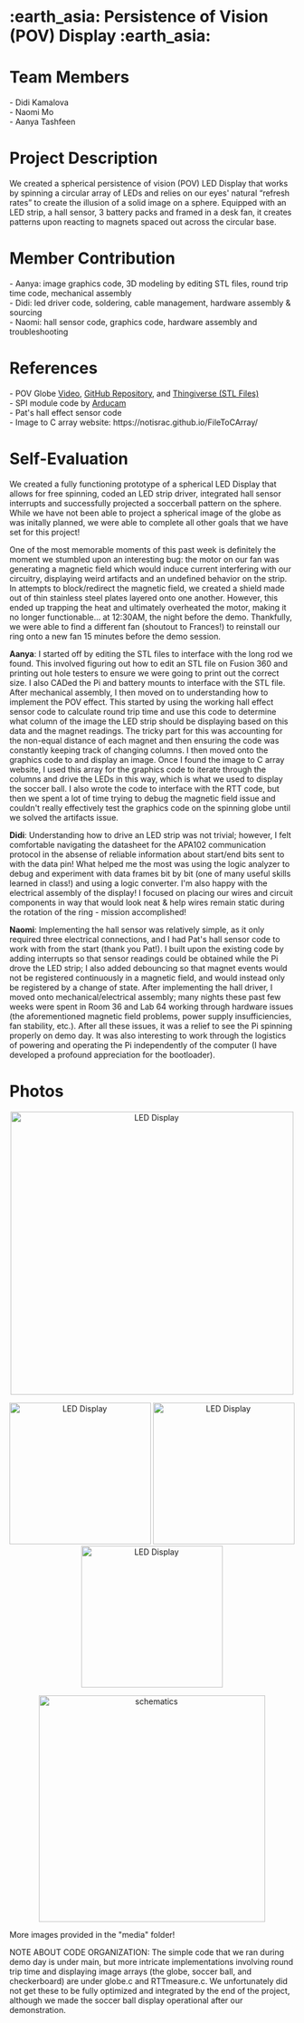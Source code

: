 <h1> :earth_asia:  Persistence of Vision (POV) Display  :earth_asia: </h1>

<h1> Team Members </h1>
- Didi Kamalova <br>
- Naomi Mo <br>
- Aanya Tashfeen <br>

<h1> Project Description </h1>
We created a spherical persistence of vision (POV) LED Display that works by spinning a circular array of LEDs and relies on our eyes' natural “refresh rates” to create the illusion of a solid image on a sphere. Equipped with an LED strip, a hall sensor, 3 battery packs and framed in a desk fan, it creates patterns upon reacting to magnets spaced out across the circular base.

<h1> Member Contribution </h1>
- Aanya: image graphics code, 3D modeling by editing STL files, round trip time code, mechanical assembly <br>
- Didi: led driver code, soldering, cable management, hardware assembly & sourcing <br>
- Naomi: hall sensor code, graphics code, hardware assembly and troubleshooting <br>

<h1> References </h1>
- POV Globe <a href="https://www.youtube.com/watch?v=E4yqSw38R_Q&t=178s](https://youtu.be/E4yqSw38R_Q">Video</a>, <a href="https://github.com/rottaca/PovGlobe.git">GitHub Repository</a>, and <a href="https://www.thingiverse.com/thing:4871230">Thingiverse (STL Files)</a> <br>
- SPI module code by <a href="https://github.com/cs107e/cs107e.github.io/blob/25d6d0b08f8accd1bdcaf4e400c9574a3f2c0dcf/lectures/Sensors/code/arducam/spi.c">Arducam</a> <br>
- Pat's hall effect sensor code <br>
- Image to C array website: https://notisrac.github.io/FileToCArray/

<h1> Self-Evaluation </h1>
<p> We created a fully functioning prototype of a spherical LED Display that allows for free spinning, coded an LED strip driver, integrated hall sensor interrupts and successfully projected a soccerball pattern on the sphere. While we have not been able to project a spherical image of the globe as was initally planned, we were able to complete all other goals that we have set for this project! </p>

One of the most memorable moments of this past week is definitely the moment we stumbled upon an interesting bug: the motor on our fan was generating a magnetic field which would induce current interfering with our circuitry, displaying weird artifacts and an undefined behavior on the strip. In attempts to block/redirect the magnetic field, we created a shield made out of thin stainless steel plates layered onto one another. However, this ended up trapping the heat and ultimately overheated the motor, making it no longer functionable... at 12:30AM, the night before the demo. Thankfully, we were able to find a different fan (shoutout to Frances!) to reinstall our ring onto a new fan 15 minutes before the demo session.


**Aanya**: I started off by editing the STL files to interface with the long rod we found. This involved figuring out how to edit an STL file on Fusion 360 and printing out hole testers to ensure we were going to print out the correct size. I also CADed the Pi and battery mounts to interface with the STL file. After mechanical assembly, I then moved on to understanding how to implement the POV effect. This started by using the working hall effect sensor code to calculate round trip time and use this code to determine what column of the image the LED strip should be displaying based on this data and the magnet readings. The tricky part for this was accounting for the non-equal distance of each magnet and then ensuring the code was constantly keeping track of changing columns. I then moved onto the graphics code to and display an image. Once I found the image to C array website, I used this array for the graphics code to iterate through the columns and drive the LEDs in this way, which is what we used to display the soccer ball. I also wrote the code to interface with the RTT code, but then we spent a lot of time trying to debug the magnetic field issue and couldn't really effectively test the graphics code on the spinning globe until we solved the artifacts issue.

**Didi**: Understanding how to drive an LED strip was not trivial; however, I felt comfortable navigating the datasheet for the APA102 communication protocol in the absense of reliable information about start/end bits sent to with the data pin! What helped me the most was using the logic analyzer to debug and experiment with data frames bit by bit (one of many useful skills learned in class!) and using a logic converter. I'm also happy with the electrical assembly of the display! I focused on placing our wires and circuit components in way that would look neat & help wires remain static during the rotation of the ring - mission accomplished!

**Naomi**: Implementing the hall sensor was relatively simple, as it only required three electrical connections, and I had Pat's hall sensor code to work with from the start (thank you Pat!). I built upon the existing code by adding interrupts so that sensor readings could be obtained while the Pi drove the LED strip; I also added debouncing so that magnet events would not be registered continuously in a magnetic field, and would instead only be registered by a change of state. After implementing the hall driver, I moved onto mechanical/electrical assembly; many nights these past few weeks were spent in Room 36 and Lab 64 working through hardware issues (the aforementioned magnetic field problems, power supply insufficiencies, fan stability, etc.). After all these issues, it was a relief to see the Pi spinning properly on demo day. It was also interesting to work through the logistics of powering and operating the Pi independently of the computer (I have developed a profound appreciation for the bootloader).

<h1> Photos </h1>

<p align="center">
  <img src="media/IMG_8513.jpg" title="LED Display" width = "500">
</p>
<p align="center">
  <img src="media/IMG_1285.JPG" title="LED Display" width = "250">
  <img src="media/IMG_8415.jpg" title="LED Display" width = "250">
  <img src="media/IMG_8499.jpg" title="LED Display" width = "250">
</p>

<p align="center">
  <img src="schematics/circuit.jpeg" title="schematics" height = "400">
</p>
More images provided in the "media" folder!

NOTE ABOUT CODE ORGANIZATION:
The simple code that we ran during demo day is under main, but more intricate implementations involving round trip time and displaying image arrays (the globe, soccer ball, and checkerboard) are under globe.c and RTTmeasure.c. We unfortunately did not get these to be fully optimized and integrated by the end of the project, although we made the soccer ball display operational after our demonstration.
